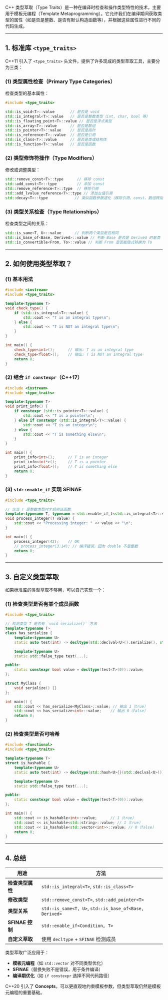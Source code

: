 C++ 类型萃取（Type Traits）是一种在编译时检查和操作类型特性的技术，主要用于模板元编程（Template Metaprogramming）。它允许我们在编译期间获取类型的属性（如是否是整数、是否有默认构造函数等），并根据这些属性进行不同的代码生成。

---

## **1. 标准库 `<type_traits>`**
C++11 引入了 `<type_traits>` 头文件，提供了许多现成的类型萃取工具，主要分为三类：

### **(1) 类型属性检查（Primary Type Categories）**
检查类型的基本属性：
```cpp
#include <type_traits>

std::is_void<T>::value       // 是否是 void
std::is_integral<T>::value   // 是否是整数类型（int, char, bool 等）
std::is_floating_point<T>::value // 是否是浮点类型
std::is_array<T>::value      // 是否是数组
std::is_pointer<T>::value    // 是否是指针
std::is_reference<T>::value  // 是否是引用
std::is_class<T>::value      // 是否是类或结构体
std::is_function<T>::value   // 是否是函数
```

### **(2) 类型修饰符操作（Type Modifiers）**
修改或调整类型：
```cpp
std::remove_const<T>::type      // 移除 const
std::add_const<T>::type         // 添加 const
std::remove_reference<T>::type  // 移除引用
std::add_lvalue_reference<T>::type // 添加左值引用
std::decay<T>::type            // 类似函数参数退化（移除引用、const、数组转指针等）
```

### **(3) 类型关系检查（Type Relationships）**
检查类型之间的关系：
```cpp
std::is_same<T, U>::value      // 判断两个类型是否相同
std::is_base_of<Base, Derived>::value // 判断 Base 是否是 Derived 的基类
std::is_convertible<From, To>::value // 判断 From 是否能隐式转换为 To
```

---

## **2. 如何使用类型萃取？**
### **(1) 基本用法**
```cpp
#include <iostream>
#include <type_traits>

template<typename T>
void check_type() {
    if (std::is_integral<T>::value) {
        std::cout << "T is an integral type\n";
    } else {
        std::cout << "T is NOT an integral type\n";
    }
}

int main() {
    check_type<int>();      // 输出: T is an integral type
    check_type<float>();    // 输出: T is NOT an integral type
    return 0;
}
```

### **(2) 结合 `if constexpr`（C++17）**
```cpp
#include <iostream>
#include <type_traits>

template<typename T>
void print_info() {
    if constexpr (std::is_pointer<T>::value) {
        std::cout << "T is a pointer\n";
    } else if constexpr (std::is_integral<T>::value) {
        std::cout << "T is an integer\n";
    } else {
        std::cout << "T is something else\n";
    }
}

int main() {
    print_info<int>();      // T is an integer
    print_info<int*>();     // T is a pointer
    print_info<float>();    // T is something else
    return 0;
}
```

### **(3) `std::enable_if` 实现 SFINAE**
```cpp
#include <type_traits>

// 仅当 T 是整数类型时才启用该函数
template<typename T, typename = std::enable_if_t<std::is_integral<T>::value>>
void process_integer(T value) {
    std::cout << "Processing integer: " << value << "\n";
}

int main() {
    process_integer(42);    // OK
    // process_integer(3.14); // 编译错误，因为 double 不是整数
    return 0;
}
```

---

## **3. 自定义类型萃取**
如果标准库的类型萃取不够用，可以自己实现一个：

### **(1) 检查类型是否有某个成员函数**
```cpp
#include <type_traits>

// 检测类型 T 是否有 `void serialize()` 方法
template<typename T>
class has_serialize {
    template<typename U>
    static auto test(int) -> decltype(std::declval<U>().serialize(), std::true_type{});

    template<typename U>
    static std::false_type test(...);

public:
    static constexpr bool value = decltype(test<T>(0))::value;
};

struct MyClass {
    void serialize() {}
};

int main() {
    std::cout << has_serialize<MyClass>::value; // 输出 1（true）
    std::cout << has_serialize<int>::value;    // 输出 0（false）
    return 0;
}
```

### **(2) 检查类型是否可哈希**
```cpp
#include <functional>
#include <type_traits>

template<typename T>
struct is_hashable {
    template<typename U>
    static auto test(int) -> decltype(std::hash<U>{}(std::declval<U>()), std::true_type{};

    template<typename U>
    static std::false_type test(...);

public:
    static constexpr bool value = decltype(test<T>(0))::value;
};

int main() {
    std::cout << is_hashable<int>::value;      // 1（true）
    std::cout << is_hashable<std::string>::value; // 1（true）
    std::cout << is_hashable<std::vector<int>>::value; // 0（false）
    return 0;
}
```

---

## **4. 总结**
| 用途 | 方法 |
|------|------|
| **检查类型属性** | `std::is_integral<T>`, `std::is_class<T>` |
| **修改类型** | `std::remove_const<T>`, `std::add_pointer<T>` |
| **类型关系** | `std::is_same<T, U>`, `std::is_base_of<Base, Derived>` |
| **SFINAE 控制** | `std::enable_if<Condition, T>` |
| **自定义萃取** | 使用 `decltype` + `SFINAE` 检测成员 |

类型萃取广泛应用于：
- **模板元编程**（如 `std::vector` 对不同类型优化）
- **SFINAE**（替换失败不是错误，用于条件编译）
- **编译期优化**（如 `if constexpr` 选择不同代码路径）

C++20 引入了 **Concepts**，可以更直观地约束模板参数，但类型萃取仍然是模板元编程的重要基础。